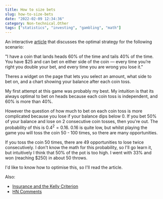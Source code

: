 ```yaml
---
title: How to size bets
slug: how-to-size-bets
date: "2022-02-09 12:34:36"
category: Non-technical.Other
tags: ["statistics", "investing", "gambling", "math"]
---
```


An interactive [article](https://explore.paulbutler.org/bet/) that discusses the optimal strategy
for the following scenario:

"I have a coin that lands heads 60% of the time and tails 40% of the time. You have $25 and can bet
on either side of the coin — every time you’re right you double your bet, and every time you are
wrong you lose it."

Theres a widget on the page that lets you select an amount, what side to bet on, and a chart showing
your balance after each coin toss.

My first attempt at this game was probably my best. My intuition is that its always optimal to bet
on heads because each coin toss is independent, and 60% is more than 40%.

However the question of how much to bet on each coin toss is more complicated because you lose if
your balance dips below 0. If you bet 50% of your balance and lose on 2 consecutive coin tosses,
then you're out. The probability of this is $0.4^2 = 0.16$. 0.16 is quite low, but whilst playing
the game you will toss the coin 50 - 100 times, so there are many opportunities.

If you toss the coin 50 times, there are 49 opportunities to lose twice consecutively. I don't know
the math for this probability, so I'll go learn it, but intuitively I think that 50% of the pot is
too high. I went with 33% and won (reaching \$250) in about 50 throws.

I'd like to know how to optimise this, so I'll read the article.

Also:

- [Insurance and the Kelly Criterion](https://blog.paulhankin.net/kellycriterion/)
- [HN Comments](https://news.ycombinator.com/item?id=30265797)
